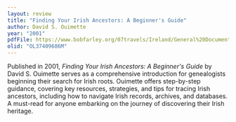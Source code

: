 ```yaml
---
layout: review
title: "Finding Your Irish Ancestors: A Beginner's Guide"
author: David S. Ouimette
year: "2001"
pdfFile: https://www.bobfarley.org/07travels/Ireland/General%20Documents/Finding%20Your%20Irish%20Ancestors.pdf
olid: "OL37409686M"
---
```

Published in 2001, *Finding Your Irish Ancestors: A Beginner's Guide* by David S. Ouimette serves as a comprehensive introduction for genealogists beginning their search for Irish roots. Ouimette offers step-by-step guidance, covering key resources, strategies, and tips for tracing Irish ancestors, including how to navigate Irish records, archives, and databases. A must-read for anyone embarking on the journey of discovering their Irish heritage.
